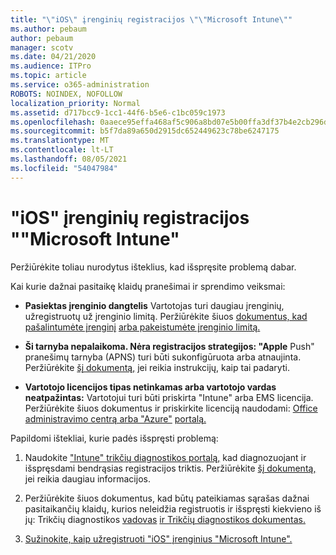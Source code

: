 ```yaml
---
title: "\"iOS\" įrenginių registracijos \"\"Microsoft Intune\""
ms.author: pebaum
author: pebaum
manager: scotv
ms.date: 04/21/2020
ms.audience: ITPro
ms.topic: article
ms.service: o365-administration
ROBOTS: NOINDEX, NOFOLLOW
localization_priority: Normal
ms.assetid: d717bcc9-1cc1-44f6-b5e6-c1bc059c1973
ms.openlocfilehash: 0aaece95effa468af5c906a8bd07e5b00ffa3df37b4e2cb296d64108efec94e9
ms.sourcegitcommit: b5f7da89a650d2915dc652449623c78be6247175
ms.translationtype: MT
ms.contentlocale: lt-LT
ms.lasthandoff: 08/05/2021
ms.locfileid: "54047984"
---
```

# <a name="troubleshoot-issues-with-enrolling-ios-devices-in-microsoft-intune"></a>"iOS" įrenginių registracijos ""Microsoft Intune"

Peržiūrėkite toliau nurodytus išteklius, kad išspręsite problemą dabar. 
  
Kai kurie dažnai pasitaikę klaidų pranešimai ir sprendimo veiksmai:
  
- **Pasiektas įrenginio dangtelis** Vartotojas turi daugiau įrenginių, užregistruotų už įrenginio limitą. Peržiūrėkite šiuos [dokumentus, kad pašalintumėte įrenginį](https://docs.microsoft.com/intune/devices-wipe) [arba pakeistumėte įrenginio limitą.](https://docs.microsoft.com/intune/enrollment-restrictions-set#set-device-limit-restrictions)
    
- **Ši tarnyba nepalaikoma. Nėra registracijos strategijos: "Apple** Push" pranešimų tarnyba (APNS) turi būti sukonfigūruota arba atnaujinta. Peržiūrėkite [šį dokumentą,](https://docs.microsoft.com/intune/apple-mdm-push-certificate-get) jei reikia instrukcijų, kaip tai padaryti. 
    
- **Vartotojo licencijos tipas netinkamas arba vartotojo vardas neatpažintas:** Vartotojui turi būti priskirta "Intune" arba EMS licencija. Peržiūrėkite šiuos dokumentus ir priskirkite licenciją naudodami: [Office administravimo centrą arba "Azure"](https://docs.microsoft.com/intune/licenses-assign) [portalą.](https://docs.microsoft.com/azure/active-directory/license-users-groups)
    
Papildomi ištekliai, kurie padės išspręsti problemą:
  
1. Naudokite ["Intune" trikčių diagnostikos portalą,](https://devicemanagement.microsoft.com/#blade/Microsoft_Intune_DeviceSettings/TroubleshootBlade) kad diagnozuojant ir išspręsdami bendrąsias registracijos triktis. Peržiūrėkite [šį dokumentą,](https://docs.microsoft.com/intune/help-desk-operators) jei reikia daugiau informacijos. 
    
2. Peržiūrėkite šiuos dokumentus, kad būtų pateikiamas sąrašas dažnai pasitaikančių klaidų, kurios neleidžia registruotis ir išspręsti kiekvieno iš jų: Trikčių diagnostikos [vadovas](https://support.microsoft.com/help/4039809/troubleshooting-ios-device-enrollment-in-intune) [ir Trikčių diagnostikos dokumentas.](https://docs.microsoft.com/troubleshoot/mem/intune/troubleshoot-device-enrollment-in-intune)
    
3. [Sužinokite, kaip užregistruoti "iOS" įrenginius "Microsoft Intune".](https://docs.microsoft.com/intune/ios-enroll)
    

